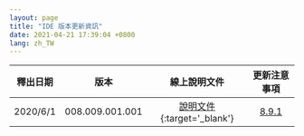 ```yaml
---
layout: page
title: "IDE 版本更新資訊"
date: 2021-04-21 17:39:04 +0800
lang: zh_TW
---
```



|釋出日期|版本|線上說明文件|更新注意事項|
|:-:|:-:|:-:|:-:|
|2020/6/1|008.009.001.001|[說明文件](/library/8.9.1/index.html){:target='_blank'}|[8.9.1](/INSTALLS/RTE/UPDATE/8.9.2.html)|
